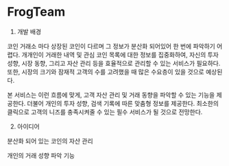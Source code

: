 # FrogTeam

1. 개발 배경

코인 거래소 마다 상장된 코인이 다르며 그 정보가 분산화 되어있어 한 번에 파악하기 어렵다. 개개인이 거래한 내역 및 관심 코인 목록에 대한 정보를 집중화하여, 자신의 투자 성향, 시장 동향, 그리고 자산 관리 등을 효율적으로 관리할 수 있는 서비스가 필요하다. 또한, 시장의 크기와 잠재적 고객의 수를 고려했을 때 많은 수요층이 있을 것으로 예상된다.

본 서비스는 이런 흐름에 맞게, 고객 자산 관리 및 거래 동향을 파악할 수 있는 기능을 제공한다. 더불어 개인의 투자 성향, 검색 기록에 따른 맞춤형 정보를 제공한다.
최소한의 클릭으로 고객의 니즈를 충족시켜줄 수 있는 필수 서비스가 될 것으로 전망한다.

2. 아이디어

분산화 되어 있는 코인의 자산 관리

개인의 거래 성향 파악 기능
